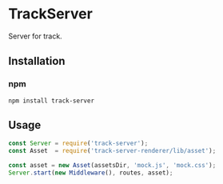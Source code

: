 # TrackServer
Server for track.

## Installation

### npm

```shell
npm install track-server
```

## Usage

```javascript
const Server = require('track-server');
const Asset  = require('track-server-renderer/lib/asset');

const asset = new Asset(assetsDir, 'mock.js', 'mock.css');
Server.start(new Middleware(), routes, asset);
```
